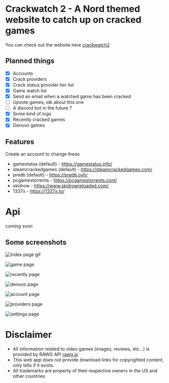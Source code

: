 # Crackwatch 2 - A Nord themed website to catch up on cracked games

You can check out the website here [crackwatch2](https://crackwatch2.com/)

## Planned things

-   [x] Accounts
-   [x] Crack providers
-   [x] Crack status provider tier list
-   [x] Game watch list
-   [x] Send an email when a watched game has been cracked
-   [ ] Upvote games, idk about this one
-   [ ] A discord bot in the future ?
-   [x] Some kind of logo
-   [x] Recently cracked games
-   [x] Denuvo games

## Features

Create an account to change these

-   gamestatus (default) - https://gamestatus.info/
-   steamcrackedgames (default) - https://steamcrackedgames.com/
-   predb (default) - https://predb.ovh/
-   pcgamestorrents - https://pcgamestorrents.com/
-   skidrow - https://www.skidrowreloaded.com/
-   1337x - https://1337x.to/

# Api

_coming soon_

## Some screenshots

![index page gif](https://user-images.githubusercontent.com/56039679/156759993-3cae0176-4ab9-4350-a644-fb4742ce2f0b.png)

![game page](https://user-images.githubusercontent.com/56039679/156760002-eb89dc52-fa04-4884-b7e8-942b4a21613e.png)

![recently page](https://user-images.githubusercontent.com/56039679/156881101-1c9ede7f-7838-4ace-9cb8-73bc60d1d91e.png)

![denuvo page](https://user-images.githubusercontent.com/56039679/156881126-25159ef2-a7d9-4ad2-bc5c-61133b8fcbe8.png)

![account page](https://user-images.githubusercontent.com/56039679/156760005-0e71244b-b13d-421c-80a8-7180e9dafbe1.png)

![providers page](https://user-images.githubusercontent.com/56039679/156760007-5a11698a-642c-46d4-9570-40456e57d378.png)

![settings page](https://user-images.githubusercontent.com/56039679/156760000-3758c5af-f1c1-493a-bc40-7ace606a5094.png)

# Disclaimer

-   All information related to video games (images, reviews, etc...) is provided by RAWG API [rawg.io](https://rawg.io/apidocs)
-   This web app does not provide download links for copyrighted content, only tells if it exists
-   All trademarks are property of their respective owners in the US and other countries
